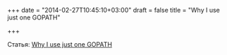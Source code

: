 +++
date = "2014-02-27T10:45:10+03:00"
draft = false
title = "Why I use just one GOPATH"

+++

<p>Статья: <a href="http://mwholt.blogspot.com/2014/02/why-i-use-just-one-gopath.html">Why I use just one GOPATH</a></p>

